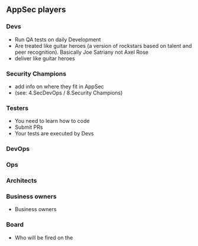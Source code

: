 ## AppSec players

### Devs

- Run QA tests on daily Development
- Are treated like guitar heroes (a version of rockstars based on talent and peer recognition). Basically Joe Satriany not Axel Rose
 - deliver like guitar heroes

### Security Champions

  - add info on where they fit in AppSec
  - (see: 4.SecDevOps / 8.Security Champions)
  
### Testers

- You need to learn how to code
- Submit PRs
- Your tests are executed by Devs

### DevOps

### Ops

### Architects


### Business owners

- Business owners

### Board

- Who will be fired on the
